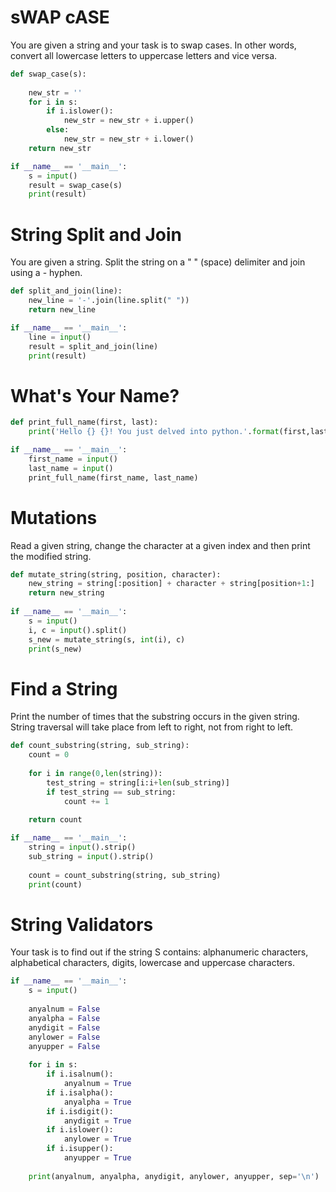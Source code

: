 # sWAP cASE
You are given a string and your task is to swap cases. In other words, convert all lowercase letters to uppercase letters and vice versa.
```py
def swap_case(s):
    
    new_str = ''
    for i in s:
        if i.islower():
            new_str = new_str + i.upper()
        else:
            new_str = new_str + i.lower()
    return new_str 

if __name__ == '__main__':
    s = input()
    result = swap_case(s)
    print(result)
```

# String Split and Join
You are given a string. Split the string on a " " (space) delimiter and join using a - hyphen.
```py
def split_and_join(line):
    new_line = '-'.join(line.split(" "))
    return new_line

if __name__ == '__main__':
    line = input()
    result = split_and_join(line)
    print(result)
```

# What's Your Name?
```py
def print_full_name(first, last):
    print('Hello {} {}! You just delved into python.'.format(first,last))

if __name__ == '__main__':
    first_name = input()
    last_name = input()
    print_full_name(first_name, last_name)
```

# Mutations 
Read a given string, change the character at a given index and then print the modified string.
```py
def mutate_string(string, position, character):
    new_string = string[:position] + character + string[position+1:]
    return new_string 
    
if __name__ == '__main__':
    s = input()
    i, c = input().split()
    s_new = mutate_string(s, int(i), c)
    print(s_new)
```

# Find a String
Print the number of times that the substring occurs in the given string. 
String traversal will take place from left to right, not from right to left.
```py
def count_substring(string, sub_string):
    count = 0
    
    for i in range(0,len(string)):
        test_string = string[i:i+len(sub_string)]
        if test_string == sub_string:
            count += 1
        
    return count

if __name__ == '__main__':
    string = input().strip()
    sub_string = input().strip()
    
    count = count_substring(string, sub_string)
    print(count)
```

# String Validators
Your task is to find out if the string S contains: alphanumeric characters, alphabetical characters, digits, lowercase and uppercase characters.
```py
if __name__ == '__main__':
    s = input()
    
    anyalnum = False
    anyalpha = False
    anydigit = False
    anylower = False
    anyupper = False
    
    for i in s:
        if i.isalnum():
            anyalnum = True
        if i.isalpha():
            anyalpha = True
        if i.isdigit():
            anydigit = True
        if i.islower():
            anylower = True
        if i.isupper():
            anyupper = True
    
    print(anyalnum, anyalpha, anydigit, anylower, anyupper, sep='\n')
```
